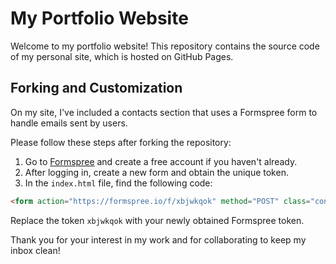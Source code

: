 # My Portfolio Website

Welcome to my portfolio website! This repository contains the source code of my personal site, which is hosted on GitHub Pages.

## Forking and Customization

On my site, I've included a contacts section that uses a Formspree form to handle emails sent by users. 

Please follow these steps after forking the repository:

1. Go to [Formspree](https://formspree.io/) and create a free account if you haven't already.
2. After logging in, create a new form and obtain the unique token.
3. In the `index.html` file, find the following code:

```html
<form action="https://formspree.io/f/xbjwkqok" method="POST" class="contact__form grid" id="submit_form">
```

Replace the token `xbjwkqok` with your newly obtained Formspree token.

Thank you for your interest in my work and for collaborating to keep my inbox clean!
